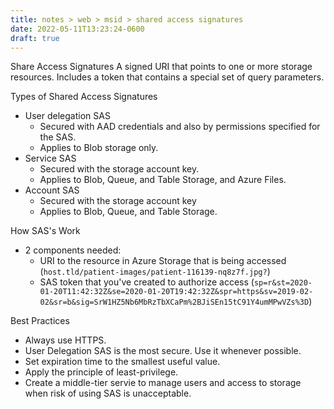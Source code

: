 ```yaml
---
title: notes > web > msid > shared access signatures
date: 2022-05-11T13:23:24-0600
draft: true
---
```

Share Access Signatures
A signed URI that points to one or more storage resources.
Includes a token that contains a special set of query parameters.

Types of Shared Access Signatures
- User delegation SAS
  - Secured with AAD credentials and also by permissions specified for the SAS.
  - Applies to Blob storage only.
- Service SAS
  - Secured with the storage account key.
  - Applies to Blob, Queue, and Table Storage, and Azure Files.
- Account SAS
  - Secured with the storage account key
  - Applies to Blob, Queue, and Table Storage.

How SAS's Work
- 2 components needed:
  - URI to the resource in Azure Storage that is being accessed (`host.tld/patient-images/patient-116139-nq8z7f.jpg?`)
  - SAS token that you've created to authorize access (`sp=r&st=2020-01-20T11:42:32Z&se=2020-01-20T19:42:32Z&spr=https&sv=2019-02-02&sr=b&sig=SrW1HZ5Nb6MbRzTbXCaPm%2BJiSEn15tC91Y4umMPwVZs%3D`)

Best Practices
- Always use HTTPS.
- User Delegation SAS is the most secure. Use it whenever possible.
- Set expiration time to the smallest useful value.
- Apply the principle of least-privilege.
- Create a middle-tier servie to manage users and access to storage when risk of using SAS is unacceptable.
